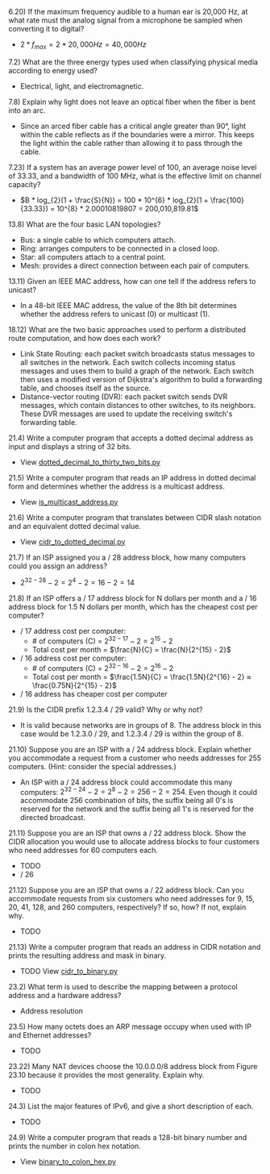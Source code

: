 6.20) If the maximum frequency audible to a human ear is 20,000 Hz, at what rate must the analog signal from a microphone be sampled when converting it to digital?  
- $2 * f_{max} = 2 * 20,000Hz = 40,000Hz$

7.2) What are the three energy types used when classifying physical media according to energy used?
- Electrical, light, and electromagnetic.

7.8) Explain why light does not leave an optical fiber when the fiber is bent into an arc.
- Since an arced fiber cable has a critical angle greater than 90°, light within the cable reflects as if the boundaries were a mirror. This keeps the light within the cable rather than allowing it to pass through the cable.

7.23) If a system has an average power level of 100, an average noise level of 33.33, and a bandwidth of 100 MHz, what is the effective limit on channel capacity?
- $B * log_{2}(1 + \frac{S}{N}) = 100 * 10^{6} * log_{2}(1 + \frac{100}{33.33}) = 10^{8} * 2.00010819807 = 200,010,819.81$
<!-- TODO: check on Chegg -->

13.8) What are the four basic LAN topologies?
- Bus: a single cable to which computers attach.
- Ring: arranges computers to be connected in a closed loop.
- Star: all computers attach to a central point.
- Mesh: provides a direct connection between each pair of computers.

13.11) Given an IEEE MAC address, how can one tell if the address refers to unicast?
- In a 48-bit IEEE MAC address, the value of the 8th bit determines whether the address refers to unicast (0) or multicast (1).

18.12) What are the two basic approaches used to perform a distributed route computation, and how does each work?
- Link State Routing: each packet switch broadcasts status messages to all switches in the network. Each switch collects incoming status messages and uses them to build a graph of the network. Each switch then uses a modified version of Dijkstra's algorithm to build a forwarding table, and chooses itself as the source.
- Distance-vector routing (DVR): each packet switch sends DVR messages, which contain distances to other switches, to its neighbors. These DVR messages are used to update the receiving switch's forwarding table.

21.4) Write a computer program that accepts a dotted decimal address as input and displays a string of 32 bits.
- View [dotted_decimal_to_thirty_two_bits.py](dotted_decimal_to_thirty_two_bits.py)

21.5) Write a computer program that reads an IP address in dotted decimal form and determines whether the address is a multicast address.
- View [is_multicast_address.py](is_multicast_address.py)

21.6) Write a computer program that translates between CIDR slash notation and an equivalent dotted decimal value.
- View [cidr_to_dotted_decimal.py](cidr_to_dotted_decimal.py)

21.7) If an ISP assigned you a / 28 address block, how many computers could you assign an address?
- $2^{32-28} - 2 = 2^{4} - 2 = 16 - 2 = 14$

21.8) If an ISP offers a / 17 address block for N dollars per month and a / 16 address block for 1.5 N dollars per month, which has the cheapest cost per computer?
- / 17 address cost per computer:
  - \# of computers (C) = $2^{32-17} - 2 = 2^{15} - 2$
  - Total cost per month = $\frac{N}{C} = \frac{N}{2^{15} - 2}$
- / 16 address cost per computer:
  - \# of computers (C) = $2^{32-16} - 2 = 2^{16} - 2$
  - Total cost per month = $\frac{1.5N}{C} = \frac{1.5N}{2^{16} - 2} ≈ \frac{0.75N}{2^{15} - 2}$
- / 16 address has cheaper cost per computer

21.9) Is the CIDR prefix 1.2.3.4 / 29 valid? Why or why not?
- It is valid because networks are in groups of 8. The address block in this case would be 1.2.3.0 / 29, and 1.2.3.4 / 29 is within the group of 8.

21.10) Suppose you are an ISP with a / 24 address block. Explain whether you accommodate a request from a customer who needs addresses for 255 computers. (Hint: consider the special addresses.)
- An ISP with a / 24 address block could accommodate this many computers: $2^{32 - 24} - 2 = 2^8 - 2 = 256 - 2 = 254$. Even though it could accommodate 256 combination of bits, the suffix being all 0's is reserved for the network and the suffix being all 1's is reserved for the directed broadcast.

21.11) Suppose you are an ISP that owns a / 22 address block. Show the CIDR allocation you would use to allocate address blocks to four customers who need addresses for 60 computers each.
- TODO
- / 26

21.12) Suppose you are an ISP that owns a / 22 address block. Can you accommodate requests from six customers who need addresses for 9, 15, 20, 41, 128, and 260 computers, respectively? If so, how? If not, explain why.
- TODO

21.13) Write a computer program that reads an address in CIDR notation and prints the resulting address and mask in binary.
- TODO View [cidr_to_binary.py](cidr_to_binary.py)

23.2) What term is used to describe the mapping between a protocol address and a hardware address?
- Address resolution

23.5) How many octets does an ARP message occupy when used with IP and Ethernet addresses?
- TODO

23.22) Many NAT devices choose the 10.0.0.0/8 address block from Figure 23.10 because it provides the most generality. Explain why.
- TODO

24.3) List the major features of IPv6, and give a short description of each.
- TODO

24.9) Write a computer program that reads a 128-bit binary number and prints the number in colon hex notation.
- View [binary_to_colon_hex.py](binary_to_colon_hex.py)
